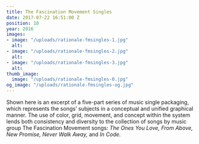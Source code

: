```yaml
---
title: The Fascination Movement Singles
date: 2017-07-22 16:51:00 Z
position: 10
year: 2016
images:
- image: "/uploads/rationale-fmsingles-1.jpg"
  alt: 
- image: "/uploads/rationale-fmsingles-2.jpg"
  alt: 
- image: "/uploads/rationale-fmsingles-3.jpg"
  alt: 
thumb_image:
  image: "/uploads/rationale-fmsingles-0.jpg"
og_image: "/uploads/rationale-fmsingles-og.jpg"
---
```


Shown here is an excerpt of a five-part series of music single packaging, which represents the songs’ subjects in a conceptual and unified graphical manner. The use of color, grid, movement, and concept within the system lends both consistency and diversity to the collection of songs by music group The Fascination Movement songs: *The Ones You Love, From Above, New Promise, Never Walk Away,* and *In Code.*